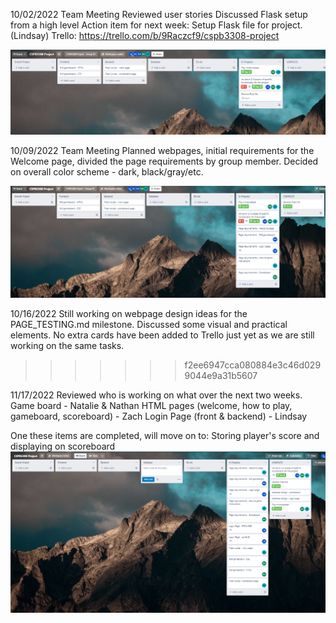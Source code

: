 10/02/2022 Team Meeting
Reviewed user stories
Discussed Flask setup from a high level
Action item for next week: Setup Flask file for project. (Lindsay)
Trello: https://trello.com/b/9Raczcf9/cspb3308-project

![WeeklyStatusOct02](Img/WeeklyUpdate_10022022.png?raw=true "Title")

10/09/2022 Team Meeting
Planned webpages, initial requirements for the Welcome page, divided the page requirements by group member.
Decided on overall color scheme - dark, black/gray/etc.

![WeeklyStatusOct09](Img/WeeklyUpdate_10092022.png?raw=true "Title")

10/16/2022
Still working on webpage design ideas for the PAGE_TESTING.md milestone. Discussed some visual and practical elements.
No extra cards have been added to Trello just yet as we are still working on the same tasks.

> > > > > > > f2ee6947cca080884e3c46d0299044e9a31b5607

11/17/2022
Reviewed who is working on what over the next two weeks.
Game board - Natalie & Nathan
HTML pages (welcome, how to play, gameboard, scoreboard) - Zach
Login Page (front & backend) - Lindsay

One these items are completed, will move on to:
Storing player's score and displaying on scoreboard
![WeeklyStatusNov17](Img/WeeklyUpdate_11172022.png?raw=true "Title")
